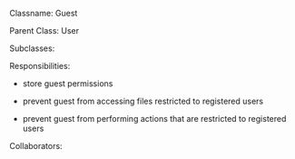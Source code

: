 Classname: Guest

Parent Class: User

Subclasses: 
 
Responsibilities: 

* store guest permissions

* prevent guest from accessing files restricted to registered users

* prevent guest from performing actions that are restricted to registered users
 
Collaborators:
